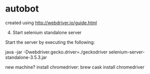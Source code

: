 # autobot

created using http://webdriver.io/guide.html

4. Start selenium standalone server

Start the server by executing the following:

java -jar -Dwebdriver.gecko.driver=./geckodriver selenium-server-standalone-3.5.3.jar

new machine? install chromedriver: brew cask install chromedriver

